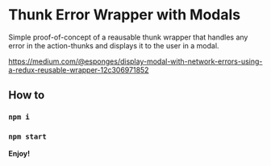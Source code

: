 # Thunk Error Wrapper with Modals 

Simple proof-of-concept of a reausable thunk wrapper that handles any error in the action-thunks and displays it to the user in a modal.

https://medium.com/@esponges/display-modal-with-network-errors-using-a-redux-reusable-wrapper-12c306971852

## How to

### `npm i`
### `npm start`

**Enjoy!**
